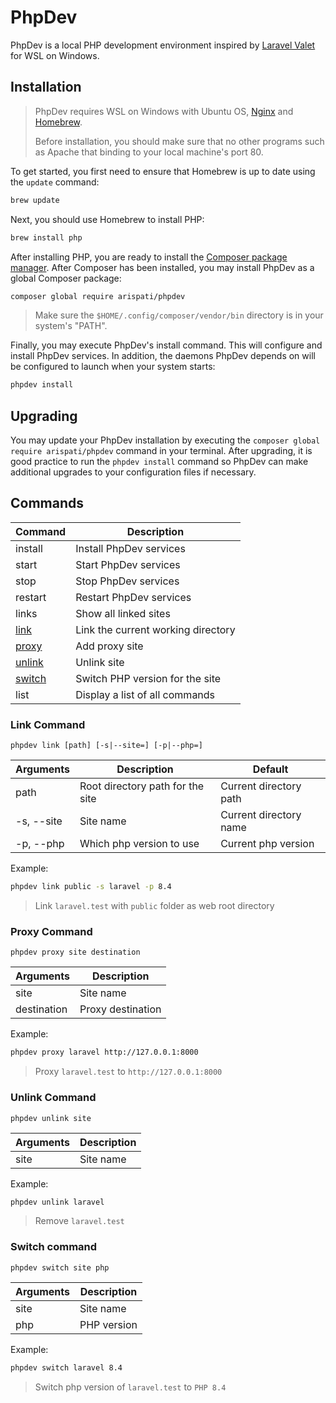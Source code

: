 # PhpDev
PhpDev is a local PHP development environment inspired by [Laravel Valet](https://github.com/laravel/valet) for WSL on Windows.

## Installation
> PhpDev requires WSL on Windows with Ubuntu OS, [Nginx](https://nginx.org) and [Homebrew](https://brew.sh).
> 
> Before installation, you should make sure that no other programs such as Apache that binding to your local machine's port 80.

To get started, you first need to ensure that Homebrew is up to date using the `update` command:
```bash
brew update
```

Next, you should use Homebrew to install PHP:
```bash
brew install php
```

After installing PHP, you are ready to install the [Composer package manager](https://getcomposer.org). After Composer has been installed, you may install PhpDev as a global Composer package:
```bash
composer global require arispati/phpdev
```
> Make sure the `$HOME/.config/composer/vendor/bin` directory is in your system's "PATH".

Finally, you may execute PhpDev's install command. This will configure and install PhpDev services. In addition, the daemons PhpDev depends on will be configured to launch when your system starts:
```bash
phpdev install
```

## Upgrading
You may update your PhpDev installation by executing the `composer global require arispati/phpdev` command in your terminal. After upgrading, it is good practice to run the `phpdev install` command so PhpDev can make additional upgrades to your configuration files if necessary.

## Commands
| Command | Description                        |
|---------|------------------------------------|
| install | Install PhpDev services            |
| start   | Start PhpDev services              |
| stop    | Stop PhpDev services               |
| restart | Restart PhpDev services            |
| links   | Show all linked sites              |
| [link](#link-command)    | Link the current working directory |
| [proxy](#proxy-command)   | Add proxy site                     |
| [unlink](#unlink-command)  | Unlink site                        |
| [switch](#switch-command)  | Switch PHP version for the site    |
| list    | Display a list of all commands     |

### Link Command

`phpdev link [path] [-s|--site=] [-p|--php=]`

| Arguments  | Description                      | Default                |
|------------|----------------------------------|------------------------|
| path       | Root directory path for the site | Current directory path |
| -s, --site | Site name                        | Current directory name |
| -p, --php  | Which php version to use         | Current php version    |

Example:
```bash
phpdev link public -s laravel -p 8.4
```

> Link `laravel.test` with `public` folder as web root directory

### Proxy Command

`phpdev proxy site destination`

| Arguments   | Description       |
|-------------|-------------------|
| site        | Site name         |
| destination | Proxy destination |

Example:
```bash
phpdev proxy laravel http://127.0.0.1:8000
```

> Proxy `laravel.test` to `http://127.0.0.1:8000`

### Unlink Command

`phpdev unlink site`

| Arguments   | Description       |
|-------------|-------------------|
| site        | Site name         |

Example:
```bash
phpdev unlink laravel
```

> Remove `laravel.test`

### Switch command

`phpdev switch site php`

| Arguments   | Description       |
|-------------|-------------------|
| site        | Site name         |
| php         | PHP version       |

Example:
```bash
phpdev switch laravel 8.4
```

> Switch php version of `laravel.test` to `PHP 8.4`
